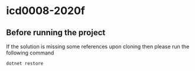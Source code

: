 # icd0008-2020f

## Before running the project
If the solution is missing some references upon cloning then please run the following command
```bash
dotnet restore
```